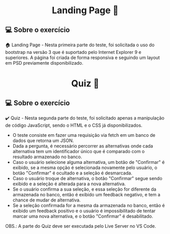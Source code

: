 <h1 align="center"> 
	 Landing Page 🚀
</h1>

## 💻 Sobre o exercício

🏠 Landing Page - Nesta primeira parte do teste, foi solicitada o uso do bootstrap na versão 3 que é suportado pelo Internet Explorer 9 e superiores. A página foi criada de forma responsiva e seguindo um layout em PSD previamente disponibilizado.


<h1 align="center"> 
	 Quiz 🚀
</h1>

## 💻 Sobre o exercício

✔️ Quiz - Nesta segunda parte do teste, foi solicitado apenas a manipulação de código JavaScript, sendo o HTML e o CSS já disponibilizados.

- O teste consiste em fazer uma requisição via fetch em um banco de dados que retorna um JSON. 
- Dada a pergunta, é necessário percorrer as alternativas onde cada alternativa tem um identificador único que é comparado com o resultado armazenado no banco.
- Caso o usuário selecione alguma alternativa, um botão de "Confirmar" é exibido, se a mesma opção é selecionada novamente pelo usuário, o botão "Confirmar" é ocultado e a seleção é desmarcada. 
- Caso o usuário troque de alternativa, o botão "Confirmar" segue sendo exibido e a seleção é alterada para a nova alternativa.
- Se o usuário confirma a sua seleção, e essa seleção for diferente da armazenada no banco, então é exibido um feedback negativo, e tem a chance de mudar de alternativa.
- Se a seleção confirmada for a mesma da armazenada no banco, então é exibido um feedback positivo e o usuário é impossibilitado de tentar marcar uma nova alternativa, e o botão "Confirmar" é desabilitado.

OBS.: A parte do Quiz deve ser executada pelo Live Server no VS Code.

